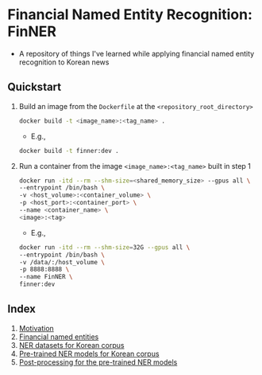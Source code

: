 # Financial Named Entity Recognition: FinNER

- A repository of things I've learned while applying financial named entity recognition to Korean news

## Quickstart

1. Build an image from the `Dockerfile` at the `<repository_root_directory>`

    ```Bash
    docker build -t <image_name>:<tag_name> .
    ```
    
    - E.g.,
    
    ```Bash
    docker build -t finner:dev .
    ```
    
2. Run a container from the image `<image_name>:<tag_name>` built in step 1

    ```Bash
    docker run -itd --rm --shm-size=<shared_memory_size> --gpus all \
    --entrypoint /bin/bash \
    -v <host_volume>:<container_volume> \
    -p <host_port>:<container_port> \
    --name <container_name> \
    <image>:<tag>
    ```
    
    - E.g.,
    
    ```Bash
    docker run -itd --rm --shm-size=32G --gpus all \
    --entrypoint /bin/bash \
    -v /data/:/host_volume \
    -p 8888:8888 \
    --name FinNER \
    finner:dev
    ```

## Index

1. [Motivation](./examples/01_motivation)
2. [Financial named entities](./examples/02_financial_named_entities)
3. [NER datasets for Korean corpus](./examples/03_korean_ner_datasets)
4. [Pre-trained NER models for Korean corpus](./examples/04_korean_ner_models)
5. [Post-processing for the pre-trained NER models](./examples/05_postprocessing)